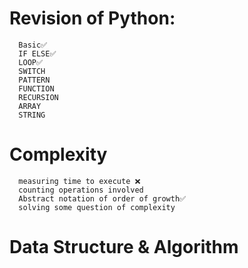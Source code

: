 # Revision of Python:
      Basic✅
      IF ELSE✅
      LOOP✅
      SWITCH  
      PATTERN
      FUNCTION  
      RECURSION
      ARRAY
      STRING


# Complexity
      measuring time to execute ❌
      counting operations involved
      Abstract notation of order of growth✅
      solving some question of complexity


# Data Structure & Algorithm

